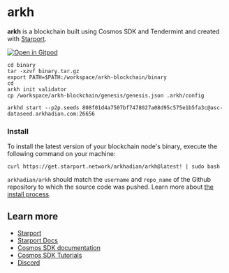 # arkh
**arkh** is a blockchain built using Cosmos SDK and Tendermint and created with [Starport](https://github.com/tendermint/starport).

[![Open in Gitpod](https://gitpod.io/button/open-in-gitpod.svg)](https://gitpod.io/#https://github.com/vincadian/arkh-blockchain)

```
cd binary 
tar -xzvf binary.tar.gz
export PATH=$PATH:/workspace/arkh-blockchain/binary
cd
arkh init validator
cp /workspace/arkh-blockchain/genesis/genesis.json .arkh/config

arkhd start --p2p.seeds 808f01d4a7507bf7478027a08d95c575e1b5fa3c@asc-dataseed.arkhadian.com:26656
```

### Install
To install the latest version of your blockchain node's binary, execute the following command on your machine:

```
curl https://get.starport.network/arkhadian/arkh@latest! | sudo bash
```
`arkhadian/arkh` should match the `username` and `repo_name` of the Github repository to which the source code was pushed. Learn more about [the install process](https://github.com/allinbits/starport-installer).

## Learn more

- [Starport](https://github.com/tendermint/starport)
- [Starport Docs](https://docs.starport.network)
- [Cosmos SDK documentation](https://docs.cosmos.network)
- [Cosmos SDK Tutorials](https://tutorials.cosmos.network)
- [Discord](https://discord.gg/cosmosnetwork)
